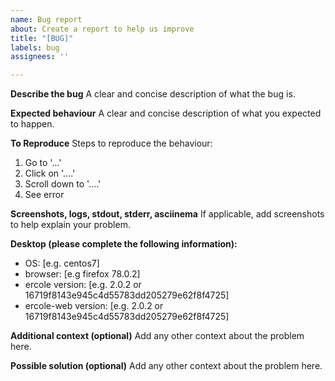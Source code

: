 ```yaml
---
name: Bug report
about: Create a report to help us improve
title: "[BUG]"
labels: bug
assignees: ''

---
```


**Describe the bug**
A clear and concise description of what the bug is.

**Expected behaviour**
A clear and concise description of what you expected to happen.

**To Reproduce**
Steps to reproduce the behaviour:
1. Go to '...'
2. Click on '....'
3. Scroll down to '....'
4. See error

**Screenshots, logs, stdout, stderr, asciinema**
If applicable, add screenshots to help explain your problem.

**Desktop (please complete the following information):**
 - OS: [e.g. centos7]
 - browser: [e.g firefox 78.0.2]
 - ercole version: [e.g. 2.0.2 or 16719f8143e945c4d55783dd205279e62f8f4725]  
 - ercole-web version: [e.g. 2.0.2 or 16719f8143e945c4d55783dd205279e62f8f4725]  


**Additional context (optional)**
Add any other context about the problem here.

**Possible solution (optional)**
Add any other context about the problem here.
